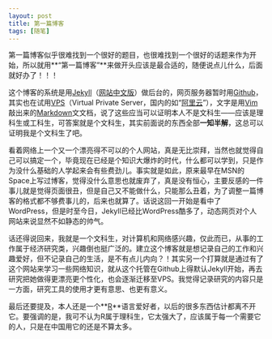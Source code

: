 ```yaml
---
layout: post
title: 第一篇博客
tags: [随笔]
---
```


第一篇博客似乎很难找到一个很好的题目，也很难找到一个很好的话题来作为开始，所以就用**“第一篇博客”**来做开头应该是最合适的，随便说点儿什么，后面就好办了！！！

这个博客的系统是用[Jekyll][Jekyll]（[网站中文版][Jekyllcn]）做后台的，网页服务器暂时用[Github][Github]，其实也在试用[VPS][VPS_wiki]（Virtual Private Server，国内的如“[阿里云][aliyun]”），文字是用[Vim][Vim]敲出来的[Markdown][Markdown]文文档，说了这些应当可以证明本人不是文科生——应该是理科生或工科生，可答案就是个文科生，其实前面说的东西全部**一知半解**，这总可以证明我是个文科生了吧。

看着网络上一个又一个漂亮得不可以的个人网站，真是无比崇拜，当然也就觉得自己可以搞定一个，毕竟现在已经是个知识大爆炸的时代，什么都可以学到，只是作为没什么基础的人学起来会有些费劲儿。事实就是如此，原来最早在MSN的Space上写过博客，觉得没什么意思也就废弃了，真是没有恒心，主要反感的一件事儿就是觉得页面很丑，但是自己又不能做什么，只能那么丑着，为了调整一篇博客的格式都不够费事儿的，后来也就算了。话说这回一开始是看中了WordPress，但是时至今日，Jekyll已经比WordPress酷多了，动态网页对个人网站来说显然不如静态的帅气。

话还得说回来，我就是一个文科生，对计算机和网络感兴趣，仅此而已，从事的工作属于经济研究类，兴趣倒也挺广泛的。建立这个博客就是想记录自己的工作和兴趣爱好，但不记录自己的生活，是不有点儿内向？！其实另一个打算就是通过有了这个网站来学习一些网络知识，就从这个托管在Github上得默认Jekyll开始，再去研究把她做得更漂亮更个性化，也会逐渐迁移至VPS。我觉得记录研究的内容只是一方面，研究工具的使用才更有意思、也更有意义。

最后还要提及，本人还是一个**[R][R]**语言爱好者，以后的很多东西估计都离不开它。要强调的是，我可不认为R属于理科生，它太强大了，应该属于每一个需要它的人，只是在中国用它的还是不算太多。

[Jekyll]: http://jekyllrb.com
[Jekyllcn]: http://jekyllcn.com
[Github]: https://github.com
[VPS_wiki]: http://en.wikipedia.org/wiki/Virtual_private_server
[aliyun]: http://www.aliyun.com
[Vim]: http://www.vim.org
[Markdown]: https://daringfireball.net
[R]: http://r-project.org
